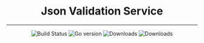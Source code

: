 
<h1 align="center">Json Validation Service</h1>

---

<p align="center">

<a style="text-decoration: none" href="https://github.com/KarolosLykos/json-validation-service/actions?query=workflow%3ABuild+branch%3Amain">
<img src="https://img.shields.io/github/workflow/status/KarolosLykos/json-validation-service/Build?style=flat-square" alt="Build Status">
</a>

<a style="text-decoration: none" href="go.mod">
<img src="https://img.shields.io/github/go-mod/go-version/KarolosLykos/json-validation-service?style=flat-square" alt="Go version">
</a>

<a href="https://codecov.io/gh/KarolosLykos/json-validation-service" style="text-decoration: none">
<img src="https://img.shields.io/codecov/c/gh/KarolosLykos/json-validation-service?color=magenta&logo=codecov&style=flat-square" alt="Downloads">
</a>

<a style="text-decoration: none" href="https://github.com/KarolosLykos/json-validation-service/releases">
<img src="https://img.shields.io/github/downloads/KarolosLykos/json-validation-service/total.svg?style=flat-square" alt="Downloads">
</a>